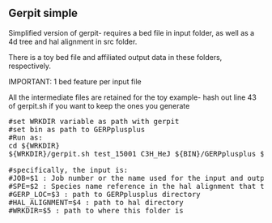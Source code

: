 ## Gerpit simple

Simplified version of gerpit- requires a bed file in input folder, as well as a 4d tree and hal alignment in src folder.

There is a toy bed file and affiliated output data in these folders, respectively.

IMPORTANT: 1 bed feature per input file

All the intermediate files are retained for the toy example- hash out line 43 of gerpit.sh if you want to keep the ones you generate
<pre>
#set WRKDIR variable as path with gerpit
#set bin as path to GERPplusplus
#Run as:
cd ${WRKDIR}
${WRKDIR}/gerpit.sh test_15001 C3H_HeJ ${BIN}/GERPplusplus ${WRKDIR}/src/1509_ca.hal ${WRKDIR}

#specifically, the input is:
#JOB=$1 : Job number or the name used for the input and output files
#SPE=$2 : Species name reference in the hal alignment that the bed is derived from
#GERP_LOC=$3 : path to GERPplusplus directory
#HAL_ALIGNMENT=$4 : path to hal directory
#WRKDIR=$5 : path to where this folder is
</pre>
